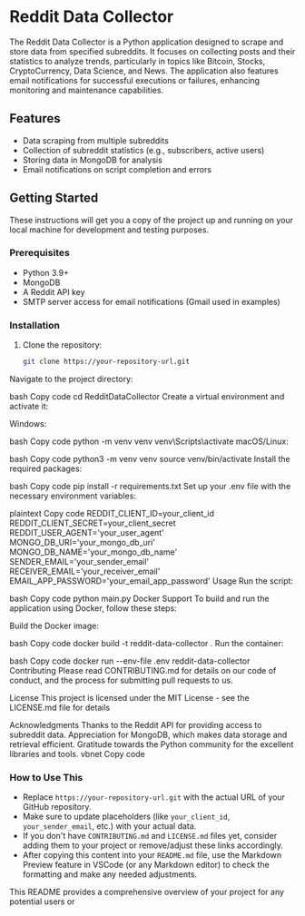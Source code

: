 # Reddit Data Collector

The Reddit Data Collector is a Python application designed to scrape and store data from specified subreddits. It focuses on collecting posts and their statistics to analyze trends, particularly in topics like Bitcoin, Stocks, CryptoCurrency, Data Science, and News. The application also features email notifications for successful executions or failures, enhancing monitoring and maintenance capabilities.

## Features

- Data scraping from multiple subreddits
- Collection of subreddit statistics (e.g., subscribers, active users)
- Storing data in MongoDB for analysis
- Email notifications on script completion and errors

## Getting Started

These instructions will get you a copy of the project up and running on your local machine for development and testing purposes.

### Prerequisites

- Python 3.9+
- MongoDB
- A Reddit API key
- SMTP server access for email notifications (Gmail used in examples)

### Installation

1. Clone the repository:

   ```bash
   git clone https://your-repository-url.git
Navigate to the project directory:

bash
Copy code
cd RedditDataCollector
Create a virtual environment and activate it:

Windows:

bash
Copy code
python -m venv venv
venv\Scripts\activate
macOS/Linux:

bash
Copy code
python3 -m venv venv
source venv/bin/activate
Install the required packages:

bash
Copy code
pip install -r requirements.txt
Set up your .env file with the necessary environment variables:

plaintext
Copy code
REDDIT_CLIENT_ID=your_client_id
REDDIT_CLIENT_SECRET=your_client_secret
REDDIT_USER_AGENT='your_user_agent'
MONGO_DB_URI='your_mongo_db_uri'
MONGO_DB_NAME='your_mongo_db_name'
SENDER_EMAIL='your_sender_email'
RECEIVER_EMAIL='your_receiver_email'
EMAIL_APP_PASSWORD='your_email_app_password'
Usage
Run the script:

bash
Copy code
python main.py
Docker Support
To build and run the application using Docker, follow these steps:

Build the Docker image:

bash
Copy code
docker build -t reddit-data-collector .
Run the container:

bash
Copy code
docker run --env-file .env reddit-data-collector
Contributing
Please read CONTRIBUTING.md for details on our code of conduct, and the process for submitting pull requests to us.

License
This project is licensed under the MIT License - see the LICENSE.md file for details

Acknowledgments
Thanks to the Reddit API for providing access to subreddit data.
Appreciation for MongoDB, which makes data storage and retrieval efficient.
Gratitude towards the Python community for the excellent libraries and tools.
vbnet
Copy code

### How to Use This

- Replace `https://your-repository-url.git` with the actual URL of your GitHub repository.
- Make sure to update placeholders (like `your_client_id`, `your_sender_email`, etc.) with your actual data.
- If you don't have `CONTRIBUTING.md` and `LICENSE.md` files yet, consider adding them to your project or remove/adjust these links accordingly.
- After copying this content into your `README.md` file, use the Markdown Preview feature in VSCode (or any Markdown editor) to check the formatting and make any needed adjustments.

This README provides a comprehensive overview of your project for any potential users or 
